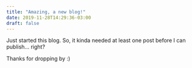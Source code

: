 ```yaml
---
title: "Amazing, a new blog!"
date: 2019-11-28T14:29:36-03:00
draft: false
---
```


Just started this blog. So, it kinda needed at least one post before I can publish... right? 

Thanks for dropping by :) 